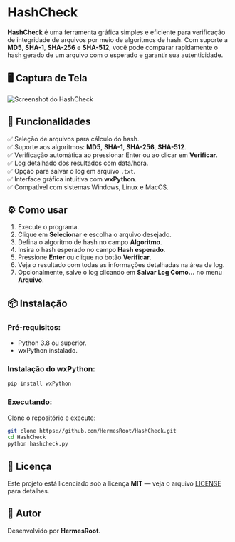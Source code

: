 # HashCheck

**HashCheck** é uma ferramenta gráfica simples e eficiente para verificação de integridade de arquivos por meio de algoritmos de hash. Com suporte a **MD5**, **SHA-1**, **SHA-256** e **SHA-512**, você pode comparar rapidamente o hash gerado de um arquivo com o esperado e garantir sua autenticidade.

## 🖥️ Captura de Tela
![Screenshot do HashCheck]([screenshot.png](https://github.com/HermesRoot/HashCheck/blob/main/screenshot.jpg))

## 🚀 Funcionalidades

✅ Seleção de arquivos para cálculo do hash.  
✅ Suporte aos algoritmos: **MD5**, **SHA-1**, **SHA-256**, **SHA-512**.  
✅ Verificação automática ao pressionar Enter ou ao clicar em **Verificar**.  
✅ Log detalhado dos resultados com data/hora.  
✅ Opção para salvar o log em arquivo `.txt`.  
✅ Interface gráfica intuitiva com **wxPython**.  
✅ Compatível com sistemas Windows, Linux e MacOS.

## ⚙️ Como usar

1. Execute o programa.
2. Clique em **Selecionar** e escolha o arquivo desejado.
3. Defina o algoritmo de hash no campo **Algoritmo**.
4. Insira o hash esperado no campo **Hash esperado**.
5. Pressione **Enter** ou clique no botão **Verificar**.
6. Veja o resultado com todas as informações detalhadas na área de log.
7. Opcionalmente, salve o log clicando em **Salvar Log Como...** no menu **Arquivo**.

## 📦 Instalação

### Pré-requisitos:
- Python 3.8 ou superior.
- wxPython instalado.

### Instalação do wxPython:
```bash
pip install wxPython
```

### Executando:
Clone o repositório e execute:
```bash
git clone https://github.com/HermesRoot/HashCheck.git
cd HashCheck
python hashcheck.py
```

## 📝 Licença

Este projeto está licenciado sob a licença **MIT** — veja o arquivo [LICENSE](LICENSE) para detalhes.

## 👤 Autor

Desenvolvido por **HermesRoot**.  
